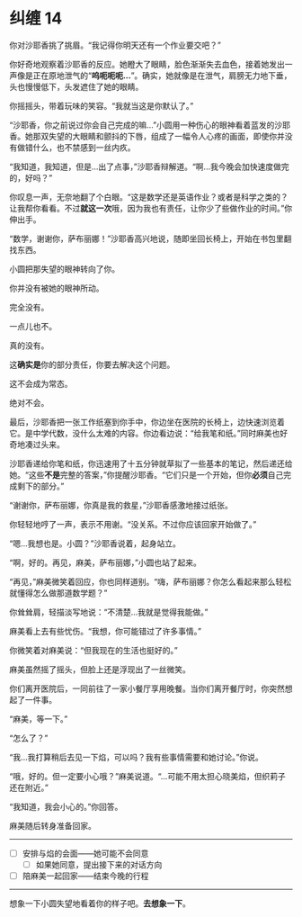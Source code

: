 # 纠缠 14

你对沙耶香挑了挑眉。“我记得你明天还有一个作业要交吧？”

你好奇地观察着沙耶香的反应。她瞪大了眼睛，脸色渐渐失去血色，接着她发出一声像是正在原地泄气的“**呜呃呃呃...**”。确实，她就像是在泄气，肩膀无力地下垂，头也慢慢低下，头发遮住了她的眼睛。

你摇摇头，带着玩味的笑容。“我就当这是你默认了。”

“沙耶香，你之前说过你会自己完成的嘛…”小圆用一种伤心的眼神看着蓝发的沙耶香。她那双失望的大眼睛和颤抖的下唇，组成了一幅令人心疼的画面，即使你并没有做错什么，也不禁感到一丝内疚。

“我知道，我知道，但是...出了点事，”沙耶香辩解道。“啊...我今晚会加快速度做完的，好吗？”

你叹息一声，无奈地翻了个白眼。“这是数学还是英语作业？或者是科学之类的？让我帮你看看。不过**就这一次**哦，因为我也有责任，让你少了些做作业的时间。”你伸出手。

“数学，谢谢你，萨布丽娜！”沙耶香高兴地说，随即坐回长椅上，开始在书包里翻找东西。

小圆把那失望的眼神转向了你。

你并没有被她的眼神所动。

完全没有。

一点儿也不。

真的没有。

这**确实是**你的部分责任，你要去解决这个问题。

这不会成为常态。

绝对不会。

最后，沙耶香把一张工作纸塞到你手中，你边坐在医院的长椅上，边快速浏览着它。是中学代数，没什么太难的内容。你边看边说：“给我笔和纸。”同时麻美也好奇地凑过头来。

沙耶香递给你笔和纸，你迅速用了十五分钟就草拟了一些基本的笔记，然后递还给她。“这些**不是**完整的答案，”你提醒沙耶香。“它们只是一个开始，但你**必须**自己完成剩下的部分。”

“谢谢你，萨布丽娜，你真是我的救星，”沙耶香感激地接过纸张。

你轻轻地哼了一声，表示不用谢。“没关系。不过你应该回家开始做了。”

“嗯...我想也是。小圆？”沙耶香说着，起身站立。

“啊，好的。再见，麻美，萨布丽娜，”小圆也站了起来。

“再见，”麻美微笑着回应，你也同样道别。“嗨，萨布丽娜？你怎么看起来那么轻松就懂得怎么做那道数学题？”

你耸耸肩，轻描淡写地说：“不清楚...我就是觉得我能做。”

麻美看上去有些忧伤。“我想，你可能错过了许多事情。”

你微笑着对麻美说：“但我现在的生活也挺好的。”

麻美虽然摇了摇头，但脸上还是浮现出了一丝微笑。

你们离开医院后，一同前往了一家小餐厅享用晚餐。当你们离开餐厅时，你突然想起了一件事。

“麻美，等一下。”

“怎么了？”

“我...我打算稍后去见一下焰，可以吗？我有些事情需要和她讨论。”你说。

“哦，好的。但一定要小心哦？”麻美说道。“...可能不用太担心晓美焰，但织莉子还在附近。”

“我知道，我会小心的。”你回答。

麻美随后转身准备回家。

---

- [ ] 安排与焰的会面——她可能不会同意
  - [ ] 如果她同意，提出接下来的对话方向
- [ ] 陪麻美一起回家——结束今晚的行程

---

想象一下小圆失望地看着你的样子吧。**去想象一下**。
